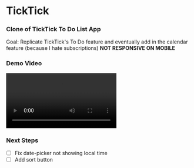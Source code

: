 # TickTick

### Clone of TickTick To Do List App

Goal: Replicate TickTick's To Do feature and eventually add in the calendar feature (because I hate subscriptions)
**NOT RESPONSIVE ON MOBILE**

### Demo Video

<video controls src="https://youtu.be/rmULHgDWuFY" title="Title"></video>

### Next Steps

- [ ] Fix date-picker not showing local time
- [ ] Add sort button
